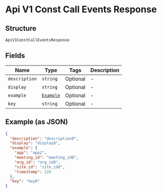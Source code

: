 
# Api V1 Const Call Events Response

## Structure

`ApiV1ConstCallEventsResponse`

## Fields

| Name | Type | Tags | Description |
|  --- | --- | --- | --- |
| `description` | `string` | Optional | - |
| `display` | `string` | Optional | - |
| `example` | [`Example`](../../doc/models/example.md) | Optional | - |
| `key` | `string` | Optional | - |

## Example (as JSON)

```json
{
  "description": "description0",
  "display": "display8",
  "example": {
    "app": "app2",
    "meeting_id": "meeting_id0",
    "org_id": "org_id0",
    "site_id": "site_id0",
    "timestamp": 226
  },
  "key": "key0"
}
```

